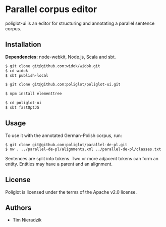 # Parallel corpus editor
poliglot-ui is an editor for structuring and annotating a parallel sentence corpus.

## Installation
**Dependencies:** node-webkit, Node.js, Scala and sbt.

```bash
$ git clone git@github.com:widok/widok.git
$ cd widok
$ sbt publish-local

$ git clone git@github.com:poliglot/poliglot-ui.git

$ npm install elementtree

$ cd poliglot-ui
$ sbt fastOptJS
```

## Usage
To use it with the annotated German-Polish corpus, run:

```
$ git clone git@github.com:poliglot/parallel-de-pl.git
$ nw . ../parallel-de-pl/alignments.xml ../parallel-de-pl/classes.txt
```

Sentences are split into tokens. Two or more adjacent tokens can form an entity. Entities may have a parent and an alignment.

## License
Poliglot is licensed under the terms of the Apache v2.0 license.

## Authors
- Tim Nieradzik
